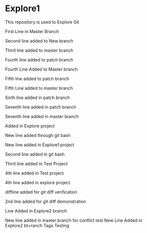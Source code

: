 # Explore1
This repository is used to Explore Git 

First Line in Master Branch

Second line added to New branch

Third line added to master branch

Fourth line added to patch branch

Fourth Line Added to Master branch

Fifth line added to patch branch

Fifth Line added to master branch

Sixth line added in patch branch


Seventh line added in patch branch

Seventh line added in master branch

Added in Explore project

New line added through git bash

New line added in Explore1 project

Second line added in git bash

Third line added in Test Project

4th line added in Test project

4th line added in explore project

diffline added for git diff verification

2nd line added for git diff demonstration

Line Added in Explore2 branch

New line added in master branch for conflict test
New Line Added in Explore2 bt=ranch
Tags Testing
